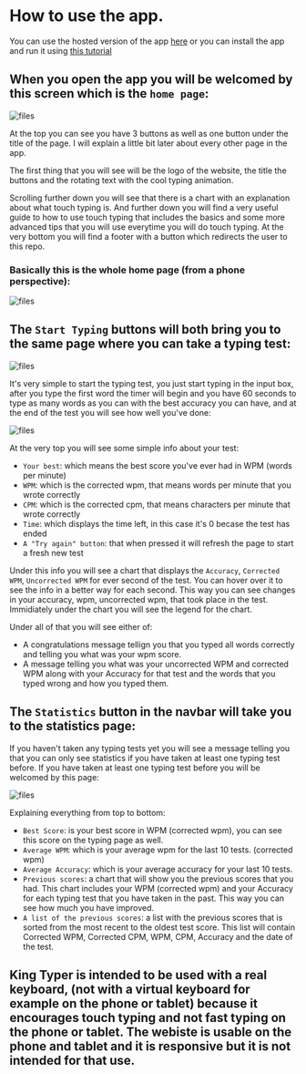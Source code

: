 # How to use the app.

You can use the hosted version of the app [here](https://king-typer.herokuapp.com/) or you can install the app and run it using [this tutorial](blob/docs/docs/en/tutorials/instalation.md)

## When you open the app you will be welcomed by this screen which is the `home page`:


![files](blob/docs/docs/assets/homePagePreview.png)

At the top you can see you have 3 buttons as well as one button under the title of the page.
I will explain a little bit later about every other page in the app.

The first thing that you will see will be the logo of the website, the title the buttons and the rotating text with the cool typing animation.

Scrolling further down you will see that there is a chart with an explanation about what touch typing is.
And further down you will find a very useful guide to how to use touch typing that includes the basics and some more advanced tips that you will use everytime you will do touch typing.
At the very bottom you will find a footer with a button which redirects the user to this repo.

### Basically this is the whole home page (from a phone perspective):


![files](blob/docs/docs/assets/responsiveness.png)

## The `Start Typing` buttons will both bring you to the same page where you can take a typing test:


![files](blob/docs/docs/assets/typingBox.png)

It's very simple to start the typing test, you just start typing in the input box, after you type the first word the timer will begin and you have 60 seconds to type as many words as you can with the best accuracy you can have, and at the end of the test you will see how well you've done:


![files](blob/docs/docs/assets/typingBoxAfterTest.png)

At the very top you will see some simple info about your test:
- `Your best`: which means the best score you've ever had in WPM (words per minute)
- `WPM`: which is the corrected wpm, that means words per minute that you wrote correctly
- `CPM`: which is the corrected cpm, that means characters per minute that wrote correctly
- `Time`: which displays the time left, in this case it's 0 becase the test has ended
- `A "Try again" button`: that when pressed it will refresh the page to start a fresh new test

Under this info you will see a chart that displays the `Accuracy`, `Corrected WPM`, `Uncorrected WPM` for ever second of the test. You can hover over it to see the info in a better way for each second. This way you can see changes in your accuracy, wpm, uncorrected wpm, that took place in the test. Immidiately under the chart you will see the legend for the chart.

Under all of that you will see either of:
- A congratulations message tellign you that you typed all words correctly and telling you what was your wpm score.
- A message telling you what was your uncorrected WPM and corrected WPM along with your Accuracy for that test and the words that you typed wrong and how you typed them.


## The `Statistics` button in the navbar will take you to the statistics page:

If you haven't taken any typing tests yet you will see a message telling you that you can only see statistics if you have taken at least one typing test before.
If you have taken at least one typing test before you will be welcomed by this page:

![files](blob/docs/docs/assets/statisticsPage.png)


Explaining everything from top to bottom:
- `Best Score`: is your best score in WPM (corrected wpm), you can see this score on the typing page as well.
- `Average WPM`: which is your average wpm for the last 10 tests. (corrected wpm)
- `Average Accuracy`: which is your average accuracy for your last 10 tests.
- `Previous scores`: a chart that will show you the previous scores that you had. This chart includes your WPM (corrected wpm) and your Accuracy for each typing test that you have taken in the past. This way you can see how much you have improved.
- `A list of the previous scores`: a list with the previous scores that is sorted from the most recent to the oldest test score. This list will contain Corrected WPM, Corrected CPM, WPM, CPM, Accuracy and the date of the test.

## King Typer is intended to be used with a real keyboard, (not with a virtual keyboard for example on the phone or tablet) because it encourages touch typing and not fast typing on the phone or tablet. The webiste is usable on the phone and tablet and it is responsive but it is not intended for that use.
